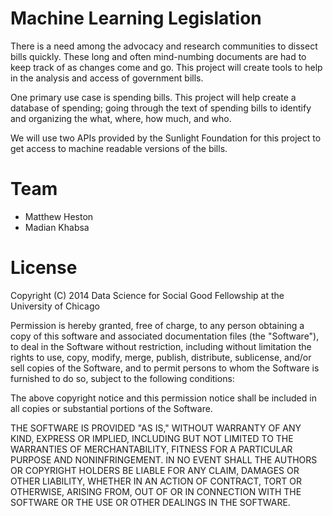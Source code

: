 Machine Learning Legislation
============================
There is a need among the advocacy and research communities to dissect bills quickly. These long and often mind-numbing documents are had to keep track of as changes come and go. This project will create tools to help in the analysis and access of government bills.

One primary use case is spending bills. This project will help create a database of spending; going through the text of spending bills to identify and organizing the what, where, how much, and who.

We will use two APIs provided by the Sunlight Foundation for this project to get access to machine readable versions of the bills.

# Team
- Matthew Heston
- Madian Khabsa

# License

Copyright (C) 2014 Data Science for Social Good Fellowship at the University of Chicago

Permission is hereby granted, free of charge, to any person obtaining a copy of this software and associated documentation files (the "Software"), to deal in the Software without restriction, including without limitation the rights to use, copy, modify, merge, publish, distribute, sublicense, and/or sell copies of the Software, and to permit persons to whom the Software is furnished to do so, subject to the following conditions:

The above copyright notice and this permission notice shall be included in all copies or substantial portions of the Software.

THE SOFTWARE IS PROVIDED "AS IS," WITHOUT WARRANTY OF ANY KIND, EXPRESS OR IMPLIED, INCLUDING BUT NOT LIMITED TO THE WARRANTIES OF MERCHANTABILITY, FITNESS FOR A PARTICULAR PURPOSE AND NONINFRINGEMENT. IN NO EVENT SHALL THE AUTHORS OR COPYRIGHT HOLDERS BE LIABLE FOR ANY CLAIM, DAMAGES OR OTHER LIABILITY, WHETHER IN AN ACTION OF CONTRACT, TORT OR OTHERWISE, ARISING FROM, OUT OF OR IN CONNECTION WITH THE SOFTWARE OR THE USE OR OTHER DEALINGS IN THE SOFTWARE.
